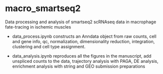 # macro_smartseq2
Data processing and analysis of smartseq2 scRNAseq data in macrophage fate-tracing in ischemic muscles

* data_process.ipynb constructs an Anndata object from raw counts, cell and gene info, qc, normalization, dimensionality reduction, integration, clustering and cell type assignment.

* data_analysis.ipynb reproduces all the figures in the manuscript, add unspliced counts to the data, trajectory analysis with PAGA, DE analysis, enrichment analysis with string and GEO submission preparations

